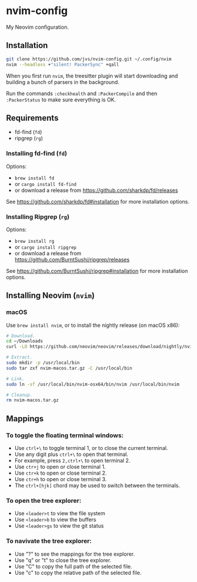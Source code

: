 # nvim-config

My Neovim configuration.


## Installation

```bash
git clone https://github.com/jvs/nvim-config.git ~/.config/nvim
nvim --headless +"silent! PackerSync" +qall
```

When you first run `nvim`, the treesitter plugin will start downloading and
building a bunch of parsers in the background.

Run the commands `:checkhealth` and `:PackerCompile` and then `:PackerStatus`
to make sure everything is OK.


## Requirements

* fd-find (`fd`)
* ripgrep (`rg`)


### Installing fd-find (`fd`)

Options:
* `brew install fd`
* or `cargo install fd-find`
* or download a release from https://github.com/sharkdp/fd/releases

See https://github.com/sharkdp/fd#installation for more installation options.


### Installing Ripgrep (`rg`)

Options:
* `brew install rg`
* or `cargo install ripgrep`
* or download a release from https://github.com/BurntSushi/ripgrep/releases

See https://github.com/BurntSushi/ripgrep#installation for more installation options.


## Installing Neovim (`nvim`)

### macOS

Use `brew install nvim`, or to install the nightly release (on macOS x86):

```bash
# Download.
cd ~/Downloads
curl -LO https://github.com/neovim/neovim/releases/download/nightly/nvim-macos.tar.gz

# Extract.
sudo mkdir -p /usr/local/bin
sudo tar zxf nvim-macos.tar.gz -C /usr/local/bin

# Link.
sudo ln -sf /usr/local/bin/nvim-osx64/bin/nvim /usr/local/bin/nvim

# Cleanup.
rm nvim-macos.tar.gz
```

## Mappings

### To toggle the floating terminal windows:
  - Use `ctrl+\` to toggle terminal 1, or to close the current terminal.
  - Use any digit plus `ctrl+\` to open that terminal.
  - For example, press `2,ctrl+\` to open terminal 2.
  - Use `ctr+j` to open or close terminal 1.
  - Use `ctr+k` to open or close terminal 2.
  - Use `ctr+h` to open or close terminal 3.
  - The `ctrl+[hjk]` chord may be used to switch between the terminals.


### To open the tree explorer:
  - Use `<leader>t` to view the file system
  - Use `<leader>b` to view the buffers
  - Use `<leader>gs` to view the git status


### To navivate the tree explorer:
  - Use "?" to see the mappings for the tree explorer.
  - Use "q" or "<leader>t" to close the tree explorer.
  - Use "C" to copy the full path of the selected file.
  - Use "c" to copy the relative path of the selected file.
